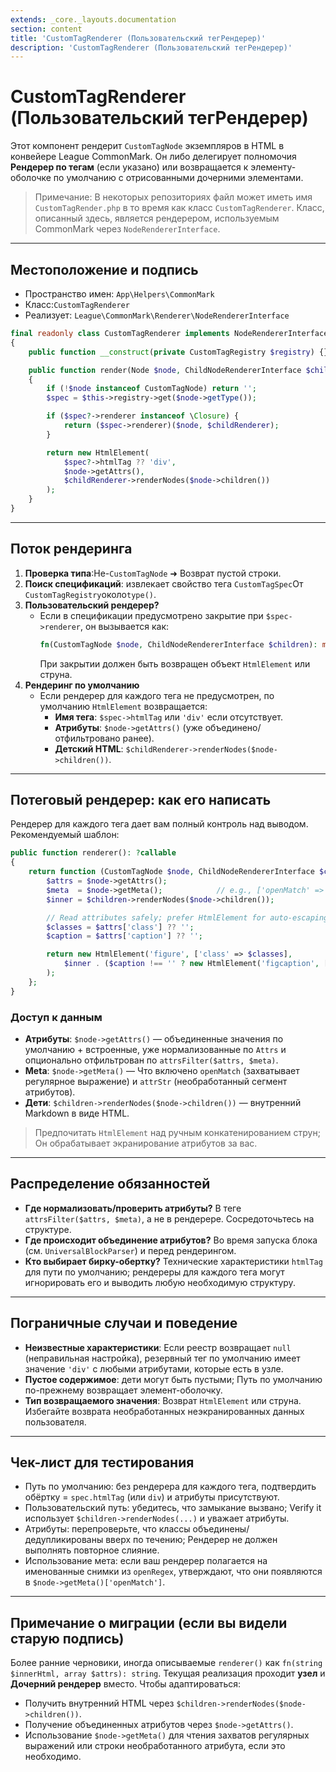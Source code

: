 ```yaml
---
extends: _core._layouts.documentation
section: content
title: 'CustomTagRenderer (Пользовательский тегРендерер)'
description: 'CustomTagRenderer (Пользовательский тегРендерер)'
---
```


# CustomTagRenderer (Пользовательский тегРендерер)

Этот компонент рендерит `CustomTagNode` экземпляров в HTML в конвейере League CommonMark. Он либо делегирует полномочия **Рендерер по тегам** (если указано) или возвращается к элементу-оболочке по умолчанию с отрисованными дочерними элементами.

> Примечание: В некоторых репозиториях файл может иметь имя `CustomTagRender.php` в то время как класс `CustomTagRenderer`. Класс, описанный здесь, является рендерером, используемым CommonMark через `NodeRendererInterface`.

---

## Местоположение и подпись
- Пространство имен: `App\Helpers\CommonMark`
- Класс:`CustomTagRenderer`
- Реализует: `League\CommonMark\Renderer\NodeRendererInterface`

```php
final readonly class CustomTagRenderer implements NodeRendererInterface
{
    public function __construct(private CustomTagRegistry $registry) {}

    public function render(Node $node, ChildNodeRendererInterface $childRenderer): mixed
    {
        if (!$node instanceof CustomTagNode) return '';
        $spec = $this->registry->get($node->getType());

        if ($spec?->renderer instanceof \Closure) {
            return ($spec->renderer)($node, $childRenderer);
        }

        return new HtmlElement(
            $spec?->htmlTag ?? 'div',
            $node->getAttrs(),
            $childRenderer->renderNodes($node->children())
        );
    }
}
```

---

## Поток рендеринга
1. **Проверка типа**:Не-`CustomTagNode` ➜ Возврат пустой строки.
2. **Поиск спецификаций**: извлекает свойство тега `CustomTagSpec`От `CustomTagRegistry`около`type()`.
3. **Пользовательский рендерер?**
    - Если в спецификации предусмотрено закрытие при `$spec->renderer`, он вызывается как:
      ```php
      fn(CustomTagNode $node, ChildNodeRendererInterface $children): mixed
      ```
      При закрытии должен быть возвращен объект `HtmlElement` или струна.
4. **Рендеринг по умолчанию**
    - Если рендерер для каждого тега не предусмотрен, по умолчанию `HtmlElement` возвращается:
        - **Имя тега**: `$spec->htmlTag` или `'div'` если отсутствует.
        - **Атрибуты**: `$node->getAttrs()` (уже объединено/отфильтровано ранее).
        - **Детский HTML**: `$childRenderer->renderNodes($node->children())`.

---

## Потеговый рендерер: как его написать
Рендерер для каждого тега дает вам полный контроль над выводом. Рекомендуемый шаблон:

```php
public function renderer(): ?callable
{
    return function (CustomTagNode $node, ChildNodeRendererInterface $children): HtmlElement {
        $attrs = $node->getAttrs();
        $meta  = $node->getMeta();            // e.g., ['openMatch' => ..., 'attrStr' => ...]
        $inner = $children->renderNodes($node->children());

        // Read attributes safely; prefer HtmlElement for auto‑escaping
        $classes = $attrs['class'] ?? '';
        $caption = $attrs['caption'] ?? '';

        return new HtmlElement('figure', ['class' => $classes],
            $inner . ($caption !== '' ? new HtmlElement('figcaption', [], $caption) : '')
        );
    };
}
```

### Доступ к данным
- **Атрибуты**: `$node->getAttrs()` — объединенные значения по умолчанию + встроенные, уже нормализованные по `Attrs` и опционально отфильтрован по `attrsFilter($attrs, $meta)`.
- **Meta**: `$node->getМета()` — Что включено `openMatch` (захватывает регулярное выражение) и `attrStr` (необработанный сегмент атрибутов).
- **Дети**: `$children->renderNodes($node->children())` — внутренний Markdown в виде HTML.

> Предпочитать `HtmlElement` над ручным конкатенированием струн; Он обрабатывает экранирование атрибутов за вас.

---

## Распределение обязанностей
- **Где нормализовать/проверить атрибуты?** В теге `attrsFilter($attrs, $meta)`, а не в рендерере. Сосредоточьтесь на структуре.
- **Где происходит объединение атрибутов?** Во время запуска блока (см. `UniversalBlockParser`) и перед рендерингом.
- **Кто выбирает бирку-обертку?** Технические характеристики `htmlTag` для пути по умолчанию; рендереры для каждого тега могут игнорировать его и выводить любую необходимую структуру.

---

## Пограничные случаи и поведение
- **Неизвестные характеристики**: Если реестр возвращает `null` (неправильная настройка), резервный тег по умолчанию имеет значение `'div'` с любыми атрибутами, которые есть в узле.
- **Пустое содержимое**: дети могут быть пустыми; Путь по умолчанию по-прежнему возвращает элемент-оболочку.
- **Тип возвращаемого значения**: Возврат `HtmlElement` или струна. Избегайте возврата необработанных неэкранированных данных пользователя.

---

## Чек-лист для тестирования
- Путь по умолчанию: без рендерера для каждого тега, подтвердить обёртку = `spec.htmlTag` (или `div`) и атрибуты присутствуют.
- Пользовательский путь: убедитесь, что замыкание вызвано; Verify it использует `$children->renderNodes(...)` и уважает атрибуты.
- Атрибуты: перепроверьте, что классы объединены/дедупликированы вверх по течению; Рендерер не должен выполнять повторное слияние.
- Использование мета: если ваш рендерер полагается на именованные снимки из `openRegex`, утверждают, что они появляются в `$node->getMeta()['openMatch']`.

---

## Примечание о миграции (если вы видели старую подпись)
Более ранние черновики, иногда описываемые `renderer()` как `fn(string $innerHtml, array $attrs): string`. Текущая реализация проходит **узел** и **Дочерний рендерер** вместо. Чтобы адаптироваться:

- Получить внутренний HTML через `$children->renderNodes($node->children())`.
- Получение объединенных атрибутов через `$node->getAttrs()`.
- Использование `$node->getMeta()` для чтения захватов регулярных выражений или строки необработанного атрибута, если это необходимо.


